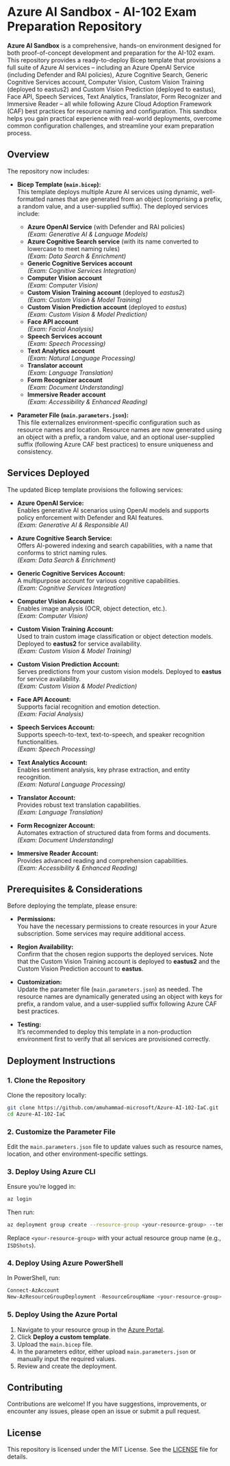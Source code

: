 # Azure AI Sandbox - AI-102 Exam Preparation Repository

**Azure AI Sandbox** is a comprehensive, hands-on environment designed for both proof-of-concept development and preparation for the AI-102 exam. This repository provides a ready-to-deploy Bicep template that provisions a full suite of Azure AI services – including an Azure OpenAI Service (including Defender and RAI policies), Azure Cognitive Search, Generic Cognitive Services account, Computer Vision, Custom Vision Training (deployed to eastus2) and Custom Vision Prediction (deployed to eastus), Face API, Speech Services, Text Analytics, Translator, Form Recognizer and Immersive Reader – all while following Azure Cloud Adoption Framework (CAF) best practices for resource naming and configuration. This sandbox helps you gain practical experience with real-world deployments, overcome common configuration challenges, and streamline your exam preparation process.

## Overview

The repository now includes:

- **Bicep Template (`main.bicep`):**  
  This template deploys multiple Azure AI services using dynamic, well-formatted names that are generated from an object (comprising a prefix, a random value, and a user-supplied suffix). The deployed services include:
  - **Azure OpenAI Service**  (with Defender and RAI policies)  
    *(Exam: Generative AI & Language Models)*
  - **Azure Cognitive Search service** (with its name converted to lowercase to meet naming rules)  
    *(Exam: Data Search & Enrichment)*
  - **Generic Cognitive Services account**  
    *(Exam: Cognitive Services Integration)*
  - **Computer Vision account**  
    *(Exam: Computer Vision)*
  - **Custom Vision Training account** (deployed to *eastus2*)  
    *(Exam: Custom Vision & Model Training)*
  - **Custom Vision Prediction account** (deployed to *eastus*)  
    *(Exam: Custom Vision & Model Prediction)*
  - **Face API account**  
    *(Exam: Facial Analysis)*
  - **Speech Services account**  
    *(Exam: Speech Processing)*
  - **Text Analytics account**  
    *(Exam: Natural Language Processing)*
  - **Translator account**  
    *(Exam: Language Translation)*
  - **Form Recognizer account**  
    *(Exam: Document Understanding)*
  - **Immersive Reader account**  
    *(Exam: Accessibility & Enhanced Reading)*

 - **Parameter File (`main.parameters.json`):**  
  This file externalizes environment-specific configuration such as resource names and location. Resource names are now generated using an object with a prefix, a random value, and an optional user-supplied suffix (following Azure CAF best practices) to ensure uniqueness and consistency.

## Services Deployed

The updated Bicep template provisions the following services:

- **Azure OpenAI Service:**  
 Enables generative AI scenarios using OpenAI models and supports policy enforcement with Defender and RAI features.  
  *(Exam: Generative AI & Responsible AI)*

- **Azure Cognitive Search Service:**  
  Offers AI-powered indexing and search capabilities, with a name that conforms to strict naming rules.  
  *(Exam: Data Search & Enrichment)*

- **Generic Cognitive Services Account:**  
  A multipurpose account for various cognitive capabilities.  
  *(Exam: Cognitive Services Integration)*

- **Computer Vision Account:**  
  Enables image analysis (OCR, object detection, etc.).  
  *(Exam: Computer Vision)*

- **Custom Vision Training Account:**  
  Used to train custom image classification or object detection models. Deployed to **eastus2** for service availability.  
  *(Exam: Custom Vision & Model Training)*

- **Custom Vision Prediction Account:**  
  Serves predictions from your custom vision models. Deployed to **eastus** for service availability.  
  *(Exam: Custom Vision & Model Prediction)*

- **Face API Account:**  
  Supports facial recognition and emotion detection.  
  *(Exam: Facial Analysis)*

- **Speech Services Account:**  
  Supports speech-to-text, text-to-speech, and speaker recognition functionalities.  
  *(Exam: Speech Processing)*

- **Text Analytics Account:**  
  Enables sentiment analysis, key phrase extraction, and entity recognition.  
  *(Exam: Natural Language Processing)*

- **Translator Account:**  
  Provides robust text translation capabilities.  
  *(Exam: Language Translation)*

- **Form Recognizer Account:**  
  Automates extraction of structured data from forms and documents.  
  *(Exam: Document Understanding)*

- **Immersive Reader Account:**  
  Provides advanced reading and comprehension capabilities.  
  *(Exam: Accessibility & Enhanced Reading)*
 

## Prerequisites & Considerations

Before deploying the template, please ensure:

- **Permissions:**  
  You have the necessary permissions to create resources in your Azure subscription. Some services may require additional access.
  
- **Region Availability:**  
  Confirm that the chosen region supports the deployed services. Note that the Custom Vision Training account is deployed to **eastus2** and the Custom Vision Prediction account to **eastus**.
  
- **Customization:**  
  Update the parameter file (`main.parameters.json`) as needed. The resource names are dynamically generated using an object with keys for prefix, a random value, and a user-supplied suffix following Azure CAF best practices.
  
- **Testing:**  
  It’s recommended to deploy this template in a non-production environment first to verify that all services are provisioned correctly.

## Deployment Instructions

### 1. Clone the Repository

Clone the repository locally:

```bash
git clone https://github.com/amuhammad-microsoft/Azure-AI-102-IaC.git
cd Azure-AI-102-IaC
```

### 2. Customize the Parameter File

Edit the `main.parameters.json` file to update values such as resource names, location, and other environment-specific settings.

### 3. Deploy Using Azure CLI

Ensure you’re logged in:

```bash
az login
```

Then run:

```bash
az deployment group create --resource-group <your-resource-group> --template-file main.bicep --parameters @main.parameters.json
```

Replace `<your-resource-group>` with your actual resource group name (e.g., `ISDShots`).

### 4. Deploy Using Azure PowerShell

In PowerShell, run:

```powershell
Connect-AzAccount
New-AzResourceGroupDeployment -ResourceGroupName <your-resource-group> -TemplateFile main.bicep -TemplateParameterFile main.parameters.json
```

### 5. Deploy Using the Azure Portal

1. Navigate to your resource group in the [Azure Portal](https://portal.azure.com).
2. Click **Deploy a custom template**.
3. Upload the `main.bicep` file.
4. In the parameters editor, either upload `main.parameters.json` or manually input the required values.
5. Review and create the deployment.

## Contributing

Contributions are welcome! If you have suggestions, improvements, or encounter any issues, please open an issue or submit a pull request.

## License

This repository is licensed under the MIT License. See the [LICENSE](LICENSE) file for details.
